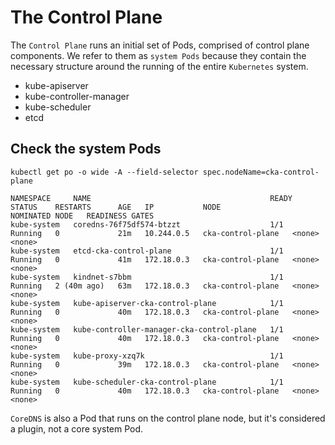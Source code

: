 # The Control Plane

The `Control Plane` runs an initial set of Pods, comprised of control plane components. We refer to them as `system Pods` because they contain the necessary structure around the running of the entire `Kubernetes` system.

- kube-apiserver
- kube-controller-manager
- kube-scheduler
- etcd

## Check the system Pods

```shell
kubectl get po -o wide -A --field-selector spec.nodeName=cka-control-plane

NAMESPACE     NAME                                        READY   STATUS    RESTARTS      AGE   IP           NODE                NOMINATED NODE   READINESS GATES
kube-system   coredns-76f75df574-btzzt                    1/1     Running   0             21m   10.244.0.5   cka-control-plane   <none>           <none>
kube-system   etcd-cka-control-plane                      1/1     Running   0             41m   172.18.0.3   cka-control-plane   <none>           <none>
kube-system   kindnet-s7bbm                               1/1     Running   2 (40m ago)   63m   172.18.0.3   cka-control-plane   <none>           <none>
kube-system   kube-apiserver-cka-control-plane            1/1     Running   0             40m   172.18.0.3   cka-control-plane   <none>           <none>
kube-system   kube-controller-manager-cka-control-plane   1/1     Running   0             40m   172.18.0.3   cka-control-plane   <none>           <none>
kube-system   kube-proxy-xzq7k                            1/1     Running   0             39m   172.18.0.3   cka-control-plane   <none>           <none>
kube-system   kube-scheduler-cka-control-plane            1/1     Running   0             40m   172.18.0.3   cka-control-plane   <none>           <none>
```

`CoreDNS` is also a Pod that runs on the control plane node, but it's considered a plugin, not a core system Pod.